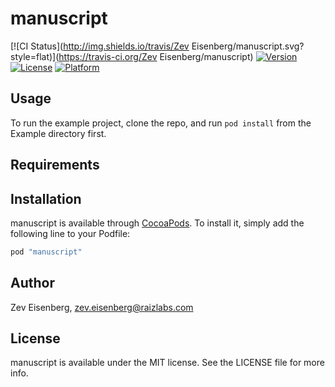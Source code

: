 # manuscript

[![CI Status](http://img.shields.io/travis/Zev Eisenberg/manuscript.svg?style=flat)](https://travis-ci.org/Zev Eisenberg/manuscript)
[![Version](https://img.shields.io/cocoapods/v/manuscript.svg?style=flat)](http://cocoapods.org/pods/manuscript)
[![License](https://img.shields.io/cocoapods/l/manuscript.svg?style=flat)](http://cocoapods.org/pods/manuscript)
[![Platform](https://img.shields.io/cocoapods/p/manuscript.svg?style=flat)](http://cocoapods.org/pods/manuscript)

## Usage

To run the example project, clone the repo, and run `pod install` from the Example directory first.

## Requirements

## Installation

manuscript is available through [CocoaPods](http://cocoapods.org). To install
it, simply add the following line to your Podfile:

```ruby
pod "manuscript"
```

## Author

Zev Eisenberg, zev.eisenberg@raizlabs.com

## License

manuscript is available under the MIT license. See the LICENSE file for more info.
